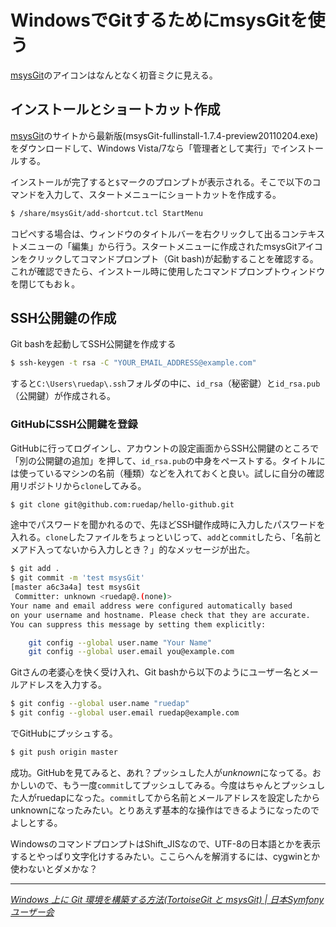 # WindowsでGitするためにmsysGitを使う

[msysGit](http://code.google.com/p/msysgit/)のアイコンはなんとなく初音ミクに見える。

<!-- READMORE -->


## インストールとショートカット作成

[msysGit](http://code.google.com/p/msysgit/)のサイトから最新版(msysGit-fullinstall-1.7.4-preview20110204.exe)をダウンロードして、Windows Vista/7なら「管理者として実行」でインストールする。

インストールが完了すると`$`マークのプロンプトが表示される。そこで以下のコマンドを入力して、スタートメニューにショートカットを作成する。

~~~ sh
$ /share/msysGit/add-shortcut.tcl StartMenu
~~~

コピペする場合は、ウィンドウのタイトルバーを右クリックして出るコンテキストメニューの「編集」から行う。スタートメニューに作成されたmsysGitアイコンをクリックしてコマンドプロンプト（Git bash)が起動することを確認する。これが確認できたら、インストール時に使用したコマンドプロンプトウィンドウを閉じてもおｋ。


## SSH公開鍵の作成

Git bashを起動してSSH公開鍵を作成する

~~~ sh
$ ssh-keygen -t rsa -C "YOUR_EMAIL_ADDRESS@example.com"
~~~

すると`C:\Users\ruedap\.ssh`フォルダの中に、`id_rsa`（秘密鍵）と`id_rsa.pub`（公開鍵）が作成される。


### GitHubにSSH公開鍵を登録

GitHubに行ってログインし、アカウントの設定画面からSSH公開鍵のところで「別の公開鍵の追加」を押して、`id_rsa.pub`の中身をペーストする。タイトルには使っているマシンの名前（種類）などを入れておくと良い。試しに自分の確認用リポジトリから`clone`してみる。

~~~ sh
$ git clone git@github.com:ruedap/hello-github.git
~~~

途中でパスワードを聞かれるので、先ほどSSH鍵作成時に入力したパスワードを入れる。`clone`したファイルをちょっといじって、`add`と`commit`したら、「名前とメアド入ってないから入力しとき？」的なメッセージが出た。

~~~ sh
$ git add .
$ git commit -m 'test msysGit'
[master a6c3a4a] test msysGit
 Committer: unknown <ruedap@.(none)>
Your name and email address were configured automatically based
on your username and hostname. Please check that they are accurate.
You can suppress this message by setting them explicitly:

    git config --global user.name "Your Name"
    git config --global user.email you@example.com
~~~

Gitさんの老婆心を快く受け入れ、Git bashから以下のようにユーザー名とメールアドレスを入力する。

~~~ sh
$ git config --global user.name "ruedap"
$ git config --global user.email ruedap@example.com
~~~

でGitHubにプッシュする。

~~~ sh
$ git push origin master
~~~

成功。GitHubを見てみると、あれ？プッシュした人が*unknown*になってる。おかしいので、もう一度`commit`してプッシュしてみる。今度はちゃんとプッシュした人がruedapになった。`commit`してから名前とメールアドレスを設定したからunknownになったみたい。とりあえず基本的な操作はできるようになったのでよしとする。

WindowsのコマンドプロンプトはShift\_JISなので、UTF-8の日本語とかを表示するとやっぱり文字化けするみたい。ここらへんを解消するには、cygwinとか使わないとダメかな？

---

<cite>[Windows 上に Git 環境を構築する方法(TortoiseGit と msysGit) \| 日本Symfonyユーザー会](http://www.symfony.gr.jp/git/setup-git-windows)</cite>
